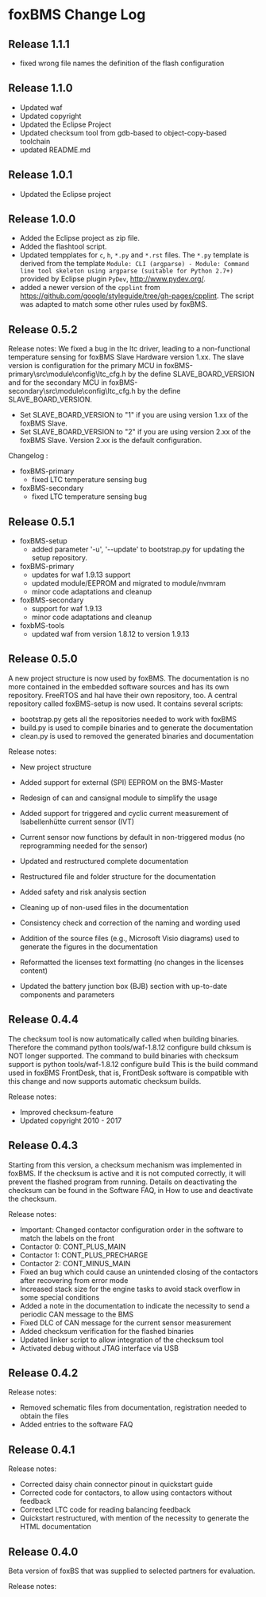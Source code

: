 # foxBMS Change Log

## Release 1.1.1

- fixed wrong file names the definition of the flash configuration

## Release 1.1.0

- Updated waf
- Updated copyright
- Updated the Eclipse Project
- Updated checksum tool from gdb-based to object-copy-based toolchain
- updated README.md

## Release 1.0.1

- Updated the Eclipse project

## Release 1.0.0

- Added the Eclipse project as zip file.
- Added the flashtool script.
- Updated tempplates for ``c``, ``h``, ``*.py`` and ``*.rst`` files. The
  ``*.py`` template is derived from the template ``Module: CLI (argparse) - Module: Command line tool skeleton using argparse (suitable for Python 2.7+)`` provided by Eclipse plugin
  ``PyDev``, http://www.pydev.org/.
- added a newer version of the ``cpplint`` from https://github.com/google/styleguide/tree/gh-pages/cpplint.
  The script was adapted to match some other rules used by foxBMS.

## Release 0.5.2

Release notes:
We fixed a bug in the ltc driver, leading to a non-functional temperature 
sensing for foxBMS Slave Hardware version 1.xx. The slave version is 
configuration for the primary MCU in foxBMS-primary\src\module\config\ltc_cfg.h
by the define SLAVE_BOARD_VERSION and for the secondary MCU in 
foxBMS-secondary\src\module\config\ltc_cfg.h by the define SLAVE_BOARD_VERSION.
 - Set SLAVE_BOARD_VERSION to "1" if you are using version 1.xx of the foxBMS 
   Slave.
 - Set SLAVE_BOARD_VERSION to "2" if you are using version 2.xx of the foxBMS 
   Slave. Version 2.xx is the default configuration.

Changelog :
- foxBMS-primary
  - fixed LTC temperature sensing bug
- foxBMS-secondary
  - fixed LTC temperature sensing bug


## Release 0.5.1

- foxBMS-setup
  - added parameter '-u', '--update' to bootstrap.py for updating the setup
    repository.
- foxBMS-primary
  - updates for waf 1.9.13 support
  - updated module/EEPROM and migrated to module/nvmram
  - minor code adaptations and cleanup
- foxBMS-secondary
  - support for waf 1.9.13
  - minor code adaptations and cleanup
- foxbMS-tools
  - updated waf from version 1.8.12 to version 1.9.13


## Release 0.5.0

A new project structure is now used by foxBMS. The documentation is no more
contained in the embedded software sources and has its own repository. FreeRTOS
and hal have their own repository, too.
A central repository called foxBMS-setup is now used. It contains
several scripts:
 - bootstrap.py gets all the repositories needed to work with foxBMS
 - build.py is used to compile binaries and to generate the documentation
 - clean.py is used to removed the generated binaries and documentation

Release notes:

 - New project structure

 - Added support for external (SPI) EEPROM on the BMS-Master
 - Redesign of can and cansignal module to simplify the usage
 - Added support for triggered and cyclic current measurement of Isabellenhütte
   current sensor (IVT)
 - Current sensor now functions by default in non-triggered modus (no
   reprogramming needed for the sensor)

 - Updated and restructured complete documentation
 - Restructured file and folder structure for the documentation
 - Added safety and risk analysis section
 - Cleaning up of non-used files in the documentation
 - Consistency check and correction of the naming and wording used
 - Addition of the source files (e.g., Microsoft Visio diagrams) used to
   generate the figures in the documentation
 - Reformatted the licenses text formatting (no changes in the licenses
   content)
 - Updated the battery junction box (BJB) section with up-to-date components
   and parameters


## Release 0.4.4

The checksum tool is now automatically called when building binaries.
Therefore the command
    python tools/waf-1.8.12 configure build chksum
is NOT longer supported. The command to build binaries with checksum support is
    python tools/waf-1.8.12 configure build
This is the build command used in foxBMS FrontDesk, that is, FrontDesk software
is compatible with this change and now supports automatic checksum builds.

Release notes:
 - Improved checksum-feature
 - Updated copyright 2010 - 2017


## Release 0.4.3

Starting from this version, a checksum mechanism was implemented in foxBMS. If
the checksum is active and it is not computed correctly, it will prevent the
flashed program from running. Details on deactivating the checksum can be found
in the Software FAQ, in How to use and deactivate the checksum.

Release notes:
 - Important: Changed contactor configuration order in the software to match
   the labels on the front
  - Contactor 0: CONT_PLUS_MAIN
  - Contactor 1: CONT_PLUS_PRECHARGE
  - Contactor 2: CONT_MINUS_MAIN
 - Fixed an bug which could cause an unintended closing of the contactors after
   recovering from error mode
 - Increased stack size for the engine tasks to avoid stack overflow in some
   special conditions
 - Added a note in the documentation to indicate the necessity to send a
   periodic CAN message to the BMS
 - Fixed DLC of CAN message for the current sensor measurement
 - Added checksum verification for the flashed binaries
 - Updated linker script to allow integration of the checksum tool
 - Activated debug without JTAG interface via USB


## Release 0.4.2

Release notes:
 - Removed schematic files from documentation, registration needed to obtain
   the files
 - Added entries to the software FAQ


## Release 0.4.1

Release notes:

 - Corrected daisy chain connector pinout in quickstart guide
 - Corrected code for contactors, to allow using contactors without feedback
 - Corrected LTC code for reading balancing feedback
 - Quickstart restructured, with mention of the necessity to generate the HTML
   documentation


## Release 0.4.0

Beta version of foxBS that was supplied to selected partners for evaluation.

Release notes:
